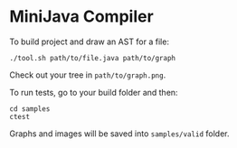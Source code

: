# MiniJava Compiler

To build project and draw an AST for a file:

```
./tool.sh path/to/file.java path/to/graph
```

Check out your tree in `path/to/graph.png`.

To run tests, go to your build folder and then:

```
cd samples
ctest
```

Graphs and images will be saved into `samples/valid` folder.

